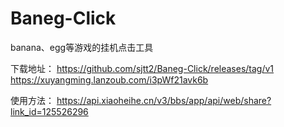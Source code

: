 # Baneg-Click
banana、egg等游戏的挂机点击工具

下载地址：
https://github.com/sjtt2/Baneg-Click/releases/tag/v1
https://xuyangming.lanzoub.com/i3pWf21avk6b

使用方法：
https://api.xiaoheihe.cn/v3/bbs/app/api/web/share?link_id=125526296
